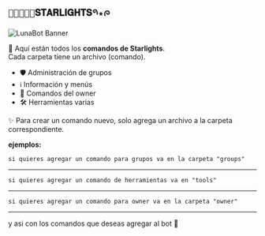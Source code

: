 ## `⏤͟͞ू⃪𝐒𝐓𝐀𝐑𝐋𝐈𝐆𝐇𝐓𝐒𑁯★ᰍ`

![LunaBot Banner](https://files.catbox.moe/sklz18.png)

📂 Aquí están todos los **comandos de Starlights**.  
Cada carpeta tiene un archivo (comando).

- 🛡️ Administración de grupos  
- ℹ️ Información y menús  
- 👑 Comandos del owner  
- 🛠️ Herramientas varias  

✨ Para crear un comando nuevo, solo agrega un archivo a la carpeta correspondiente.

**ejemplos:**

`si quieres agregar un comando para grupos va en la carpeta "groups"`

---

`si quieres agregar un comando de herramientas va en "tools"`

---

`si quieres agregar un comando para owner va en la carpeta "owner"`

---
 y asi con los comandos que deseas agregar al bot 💞
